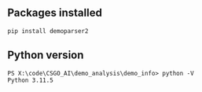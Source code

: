 ## Packages installed
```
pip install demoparser2
```

## Python version
```
PS X:\code\CSGO_AI\demo_analysis\demo_info> python -V
Python 3.11.5
```